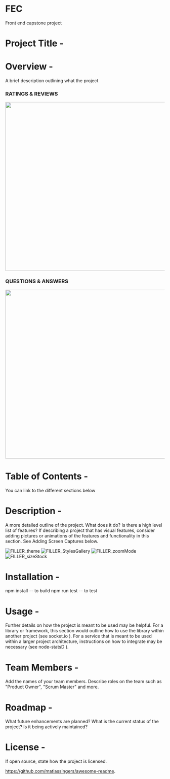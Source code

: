 # FEC
Front end capstone project

# Project Title -


# Overview -
A brief description outlining what the project


### RATINGS & REVIEWS
<p align="center">
<img width="747" height="532"  src="https://user-images.githubusercontent.com/114783607/208258468-18dc5738-62ee-47a1-81aa-615dc9c27c0a.gif">
</p>


### QUESTIONS & ANSWERS 
<p align="center">
<img width="747" height="532"  src="https://user-images.githubusercontent.com/3084586/208255936-9d4b1bdc-bab0-4f93-98f1-25c165a89ce8.gif">
</p>

# Table of Contents -
You can link to the different sections below

# Description -
A more detailed outline of the project. What does it do? Is there a high level list of features? If describing a project that has visual features, consider adding pictures or animations of the features and functionality in this section. See Adding Screen Captures below.

![FILLER_theme](https://user-images.githubusercontent.com/64453175/208257058-7636af62-264a-48e5-a965-8eaf58f8d56e.gif)
![FILLER_StylesGallery](https://user-images.githubusercontent.com/64453175/208256043-d043ba4c-bcb0-48e7-aa50-b05251547cfd.gif)
![FILLER_zoomMode](https://user-images.githubusercontent.com/64453175/208256560-915badca-bd1a-4404-9500-ac536f11b240.gif)
![FILLER_sizeStock](https://user-images.githubusercontent.com/64453175/208256826-aea829ee-3ca1-42de-8800-6e217fa15dd9.gif)


# Installation -
npm install -- to build
npm run test -- to test


# Usage -
Further details on how the project is meant to be used may be helpful. For a library or framework, this section would outline how to use the library within another project (see socket.io  ). For a service that is meant to be used within a larger project architecture, instructions on how to integrate may be necessary (see node-statsD  ).


# Team Members -
Add the names of your team members. Describe roles on the team such as "Product Owner", "Scrum Master" and more.


# Roadmap -
What future enhancements are planned? What is the current status of the project? Is it being actively maintained?

# License -
If open source, state how the project is licensed.


https://github.com/matiassingers/awesome-readme.
